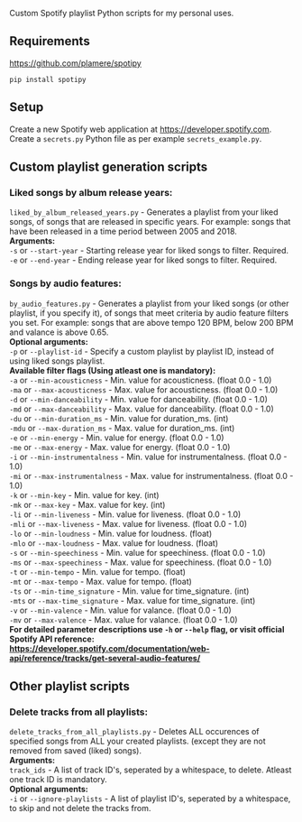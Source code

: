 Custom Spotify playlist Python scripts for my personal uses.

## Requirements  
https://github.com/plamere/spotipy
```
pip install spotipy
```

## Setup  
Create a new Spotify web application at https://developer.spotify.com. 
Create a `secrets.py` Python file as per example `secrets_example.py`.

## Custom playlist generation scripts  
### Liked songs by album release years:
`liked_by_album_released_years.py` - Generates a playlist from your liked songs, 
of songs that are released in specific years. For example:
songs that have been released in a time period between 2005 and 2018.  
**Arguments:**  
`-s` or `--start-year` - Starting release year for liked songs to filter. Required.  
`-e` or `--end-year` - Ending release year for liked songs to filter. Required.  
### Songs by audio features:
`by_audio_features.py` - Generates a playlist from your liked songs 
(or other playlist, if you specify it), of songs that meet criteria by audio feature 
filters you set. For example: songs that are above tempo 120 BPM, 
below 200 BPM and valance is above 0.65.  
**Optional arguments:**  
`-p` or `--playlist-id` - Specify a custom playlist by playlist ID, instead of 
using liked songs playlist.  
**Available filter flags (Using atleast one is mandatory):**  
`-a` or `--min-acousticness` - Min. value for acousticness. (float 0.0 - 1.0)  
`-ma` or `--max-acousticness` - Max. value for acousticness. (float 0.0 - 1.0)  
`-d` or `--min-danceability` - Min. value for danceability. (float 0.0 - 1.0)  
`-md` or `--max-danceability` - Max. value for danceability. (float 0.0 - 1.0)  
`-du` or `--min-duration_ms` - Min. value for duration_ms. (int)  
`-mdu` or `--max-duration_ms` - Max. value for duration_ms. (int)  
`-e` or `--min-energy` - Min. value for energy. (float 0.0 - 1.0)  
`-me` or `--max-energy` - Max. value for energy. (float 0.0 - 1.0)  
`-i` or `--min-instrumentalness` - Min. value for instrumentalness. (float 0.0 - 1.0)  
`-mi` or `--max-instrumentalness` - Max. value for instrumentalness. (float 0.0 - 1.0)  
`-k` or `--min-key` - Min. value for key. (int)  
`-mk` or `--max-key` - Max. value for key. (int)  
`-li` or `--min-liveness` - Min. value for liveness. (float 0.0 - 1.0)  
`-mli` or `--max-liveness` - Max. value for liveness. (float 0.0 - 1.0)  
`-lo` or `--min-loudness` - Min. value for loudness. (float)  
`-mlo` or `--max-loudness` - Max. value for loudness. (float)  
`-s` or `--min-speechiness` - Min. value for speechiness. (float 0.0 - 1.0)  
`-ms` or `--max-speechiness` - Max. value for speechiness. (float 0.0 - 1.0)  
`-t` or `--min-tempo` - Min. value for tempo. (float)  
`-mt` or `--max-tempo` - Max. value for tempo. (float)  
`-ts` or `--min-time_signature` - Min. value for time_signature. (int)  
`-mts` or `--max-time_signature` - Max. value for time_signature. (int)  
`-v` or `--min-valence` - Min. value for valance. (float 0.0 - 1.0)  
`-mv` or `--max-valence` - Max. value for valance. (float 0.0 - 1.0)  
**For detailed parameter descriptions use `-h` or `--help` flag, 
or visit official Spotify API reference:  
https://developer.spotify.com/documentation/web-api/reference/tracks/get-several-audio-features/**  
## Other playlist scripts  
### Delete tracks from all playlists:  
`delete_tracks_from_all_playlists.py` - Deletes ALL occurences of specified songs
from ALL your created playlists. (except they are not removed from saved (liked) songs).  
**Arguments:**  
`track_ids` - A list of track ID's, seperated by a whitespace, to delete. Atleast one track ID is mandatory.  
**Optional arguments:**  
`-i` or `--ignore-playlists` - A list of playlist ID's, seperated by a whitespace, to skip and 
not delete the tracks from.  
